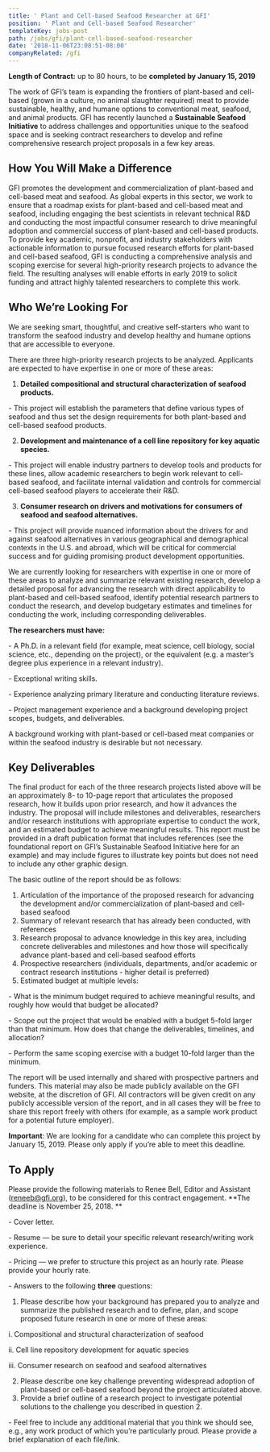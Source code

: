 ```yaml
---
title: ' Plant and Cell-based Seafood Researcher at GFI'
position: ' Plant and Cell-based Seafood Researcher'
templateKey: jobs-post
path: /jobs/gfi/plant-cell-based-seafood-researcher
date: '2018-11-06T23:08:51-08:00'
companyRelated: /gfi
---
```

**Length of Contract:** up to 80 hours, to be **completed by January 15, 2019**

The work of GFI’s team is expanding the frontiers of plant-based and cell-based (grown in a culture, no animal slaughter required) meat to provide sustainable, healthy, and humane options to conventional meat, seafood, and animal products. GFI has recently launched a **Sustainable Seafood Initiative** to address challenges and opportunities unique to the seafood space and is seeking contract researchers to develop and refine comprehensive research project proposals in a few key areas.

## How You Will Make a Difference

GFI promotes the development and commercialization of plant-based and cell-based meat and seafood. As global experts in this sector, we work to ensure that a roadmap exists for plant-based and cell-based meat and seafood, including engaging the best scientists in relevant technical R&D and conducting the most impactful consumer research to drive meaningful adoption and commercial success of plant-based and cell-based products. To provide key academic, nonprofit, and industry stakeholders with actionable information to pursue focused research efforts for plant-based and cell-based seafood, GFI is conducting a comprehensive analysis and scoping exercise for several high-priority research projects to advance the field. The resulting analyses will enable efforts in early 2019 to solicit funding and attract highly talented researchers to complete this work.

## Who We’re Looking For

We are seeking smart, thoughtful, and creative self-starters who want to transform the seafood industry and develop healthy and humane options that are accessible to everyone.

There are three high-priority research projects to be analyzed. Applicants are expected to have expertise in one or more of these areas:

1. **Detailed compositional and structural characterization of seafood products.**

\- This project will establish the parameters that define various types of seafood and thus set the design requirements for both plant-based and cell-based seafood products.

2. **Development and maintenance of a cell line repository for key aquatic species.**

\- This project will enable industry partners to develop tools and products for these lines, allow academic researchers to begin work relevant to cell-based seafood, and facilitate internal validation and controls for commercial cell-based seafood players to accelerate their R&D.

3. **Consumer research on drivers and motivations for consumers of seafood and seafood alternatives.**

\- This project will provide nuanced information about the drivers for and against seafood alternatives in various geographical and demographical contexts in the U.S. and abroad, which will be critical for commercial success and for guiding promising product development opportunities.

We are currently looking for researchers with expertise in one or more of these areas to analyze and summarize relevant existing research, develop a detailed proposal for advancing the research with direct applicability to plant-based and cell-based seafood, identify potential research partners to conduct the research, and develop budgetary estimates and timelines for conducting the work, including corresponding deliverables. 

**The researchers must have:**

\- A Ph.D. in a relevant field (for example, meat science, cell biology, social science, etc., depending on the project), or the equivalent (e.g. a master’s degree plus experience in a relevant industry).

\- Exceptional writing skills.

\- Experience analyzing primary literature and conducting literature reviews.

\- Project management experience and a background developing project scopes, budgets, and deliverables.

A background working with plant-based or cell-based meat companies or within the seafood industry is desirable but not necessary.

## Key Deliverables

The final product for each of the three research projects listed above will be an approximately 8- to 10-page report that articulates the proposed research, how it builds upon prior research, and how it advances the industry. The proposal will include milestones and deliverables, researchers and/or research institutions with appropriate expertise to conduct the work, and an estimated budget to achieve meaningful results. This report must be provided in a draft publication format that includes references (see the foundational report on GFI’s Sustainable Seafood Initiative here for an example) and may include figures to illustrate key points but does not need to include any other graphic design.

The basic outline of the report should be as follows:

1. Articulation of the importance of the proposed research for advancing the development and/or commercialization of plant-based and cell-based seafood
2. Summary of relevant research that has already been conducted, with references
3. Research proposal to advance knowledge in this key area, including concrete deliverables and milestones and how those will specifically advance plant-based and cell-based seafood efforts
4. Prospective researchers (individuals, departments, and/or academic or contract research institutions - higher detail is preferred)
5. Estimated budget at multiple levels:

\- What is the minimum budget required to achieve meaningful results, and roughly how would that budget be allocated?

\- Scope out the project that would be enabled with a budget 5-fold larger than that minimum. How does that change the deliverables, timelines, and allocation?

\- Perform the same scoping exercise with a budget 10-fold larger than the minimum.

The report will be used internally and shared with prospective partners and funders. This material may also be made publicly available on the GFI website, at the discretion of GFI. All contractors will be given credit on any publicly accessible version of the report, and in all cases they will be free to share this report freely with others (for example, as a sample work product for a potential future employer).

**Important**: We are looking for a candidate who can complete this project by January 15, 2019. Please only apply if you’re able to meet this deadline.

## To Apply

Please provide the following materials to Renee Bell, Editor and Assistant (reneeb@gfi.org), to be considered for this contract engagement. **The deadline is November 25, 2018. **

\- Cover letter.

\- Resume — be sure to detail your specific relevant research/writing work experience.

\- Pricing — we prefer to structure this project as an hourly rate. Please provide your hourly rate.

\- Answers to the following **three** questions:

1. Please describe how your background has prepared you to analyze and summarize the published research and to define, plan, and scope proposed future research in one or more of these areas:

i. Compositional and structural characterization of seafood

ii.  Cell line repository development for aquatic species

iii. Consumer research on seafood and seafood alternatives

2. Please describe one key challenge preventing widespread adoption of plant-based or cell-based seafood beyond the project articulated above.
3. Provide a brief outline of a research project to investigate potential solutions to the challenge you described in question 2.

\- Feel free to include any additional material that you think we should see, e.g., any work product of which you’re particularly proud. Please provide a brief explanation of each file/link.

